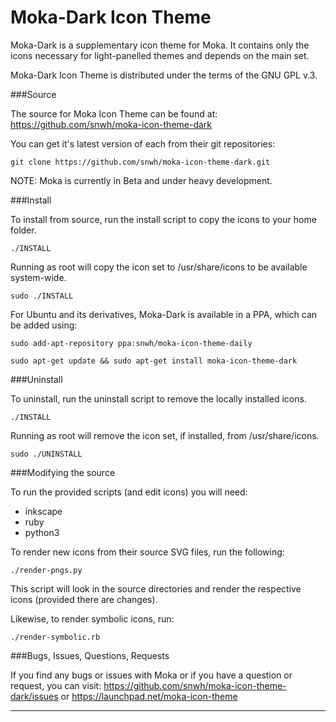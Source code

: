 Moka-Dark Icon Theme
====================

Moka-Dark is a supplementary icon theme for Moka. It contains only the icons necessary for light-panelled themes and depends on the main set.

Moka-Dark Icon Theme is distributed under the terms of the GNU GPL v.3.

###Source

The source for Moka Icon Theme can be found at: https://github.com/snwh/moka-icon-theme-dark

You can get it's latest version of each from their git repositories:

    git clone https://github.com/snwh/moka-icon-theme-dark.git

NOTE: Moka is currently in Beta and under heavy development.

###Install

To install from source, run the install script to copy the icons to your home folder. 

    ./INSTALL

Running as root will copy the icon set to  /usr/share/icons to be available system-wide.
    
    sudo ./INSTALL

For Ubuntu and its derivatives, Moka-Dark is available in a PPA, which can be added using:

    sudo add-apt-repository ppa:snwh/moka-icon-theme-daily 

    sudo apt-get update && sudo apt-get install moka-icon-theme-dark

###Uninstall

To uninstall, run the uninstall script to remove the locally installed icons. 

    ./INSTALL

Running as root will remove the icon set, if installed, from /usr/share/icons.
    
    sudo ./UNINSTALL

###Modifying the source

To run the provided scripts (and edit icons) you will need:

 * inkscape
 * ruby
 * python3

To render new icons from their source SVG files, run the following:

    ./render-pngs.py

This script will look in the source directories and render the respective icons (provided there are changes).

Likewise, to render symbolic icons, run:

    ./render-symbolic.rb

###Bugs, Issues, Questions, Requests

If you find any bugs or issues with Moka or if you have a question or request, you can visit: https://github.com/snwh/moka-icon-theme-dark/issues or https://launchpad.net/moka-icon-theme

-----------
